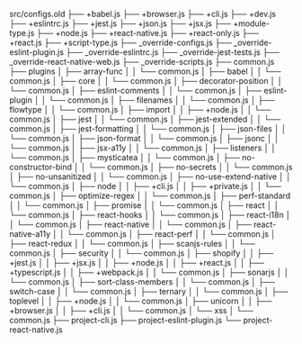 src/configs.old
├── +babel.js
├── +browser.js
├── +cli.js
├── +dev.js
├── +eslintrc.js
├── +jest.js
├── +json.js
├── +jsx.js
├── +module-type.js
├── +node.js
├── +react-native.js
├── +react-only.js
├── +react.js
├── +script-type.js
├── _override-configs.js
├── _override-eslint-plugin.js
├── _override-eslintrc.js
├── _override-jest-tests.js
├── _override-react-native-web.js
├── _override-scripts.js
├── common.js
├── plugins
│  ├── array-func
│  │  └── common.js
│  ├── babel
│  │  └── common.js
│  ├── core
│  │  └── common.js
│  ├── decorator-position
│  │  └── common.js
│  ├── eslint-comments
│  │  └── common.js
│  ├── eslint-plugin
│  │  └── common.js
│  ├── filenames
│  │  └── common.js
│  ├── flowtype
│  │  └── common.js
│  ├── import
│  │  ├── +node.js
│  │  └── common.js
│  ├── jest
│  │  └── common.js
│  ├── jest-extended
│  │  └── common.js
│  ├── jest-formatting
│  │  └── common.js
│  ├── json-files
│  │  └── common.js
│  ├── json-format
│  │  └── common.js
│  ├── jsonc
│  │  └── common.js
│  ├── jsx-a11y
│  │  └── common.js
│  ├── listeners
│  │  └── common.js
│  ├── mysticatea
│  │  └── common.js
│  ├── no-constructor-bind
│  │  └── common.js
│  ├── no-secrets
│  │  └── common.js
│  ├── no-unsanitized
│  │  └── common.js
│  ├── no-use-extend-native
│  │  └── common.js
│  ├── node
│  │  ├── +cli.js
│  │  ├── +private.js
│  │  └── common.js
│  ├── optimize-regex
│  │  └── common.js
│  ├── perf-standard
│  │  └── common.js
│  ├── promise
│  │  └── common.js
│  ├── react
│  │  └── common.js
│  ├── react-hooks
│  │  └── common.js
│  ├── react-i18n
│  │  └── common.js
│  ├── react-native
│  │  └── common.js
│  ├── react-native-a11y
│  │  └── common.js
│  ├── react-perf
│  │  └── common.js
│  ├── react-redux
│  │  └── common.js
│  ├── scanjs-rules
│  │  └── common.js
│  ├── security
│  │  └── common.js
│  ├── shopify
│  │  ├── +jest.js
│  │  ├── +jsx.js
│  │  ├── +node.js
│  │  ├── +react.js
│  │  ├── +typescript.js
│  │  ├── +webpack.js
│  │  └── common.js
│  ├── sonarjs
│  │  └── common.js
│  ├── sort-class-members
│  │  └── common.js
│  ├── switch-case
│  │  └── common.js
│  ├── ternary
│  │  └── common.js
│  ├── toplevel
│  │  ├── +node.js
│  │  └── common.js
│  ├── unicorn
│  │  ├── +browser.js
│  │  ├── +cli.js
│  │  └── common.js
│  └── xss
│     └── common.js
├── project-cli.js
├── project-eslint-plugin.js
└── project-react-native.js
